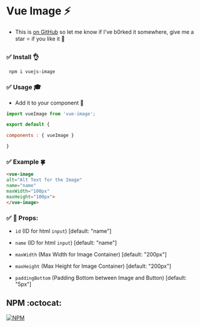 # Vue Image :zap:

+ This is [on GitHub](https://github.com/vinayakkulkarni/vue-image)  so let me know if I've b0rked it somewhere, give me a star :star: if you like it :beers:

### :white_check_mark: Install :ok_hand:
``` npm i vuejs-image```

### :white_check_mark: Usage :mortar_board:
- Add it to your component  :tada:

```javascript
import vueImage from 'vue-image';

export default {

components : { vueImage }

}
```

### :white_check_mark: Example :four_leaf_clover: 

```html
<vue-image 
alt="Alt Text for the Image" 
name="name"
maxWidth="100px"
maxHeight="100px">
</vue-image>
```
### :white_check_mark: :book: Props: 
+ `id` (ID for html `input`) [default: "name"]
+ `name` (ID for html `input`) [default: "name"]

+ `maxWidth` (Max Width for Image Container)  [default: "200px"]
+ `maxHeight` (Max Height for Image Container)  [default: "200px"]
+ `paddingBottom` (Padding Bottom between Image and Button) [default: "5px"]

## NPM :octocat:  

[![NPM](https://nodei.co/npm/vuejs-image.png?downloads=true&downloadRank=true&stars=true)](https://nodei.co/npm/vuejs-image/)